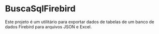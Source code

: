 # BuscaSqlFirebird
Este projeto é um utilitário para exportar dados de tabelas de um banco de dados Firebird para arquivos JSON e Excel.
